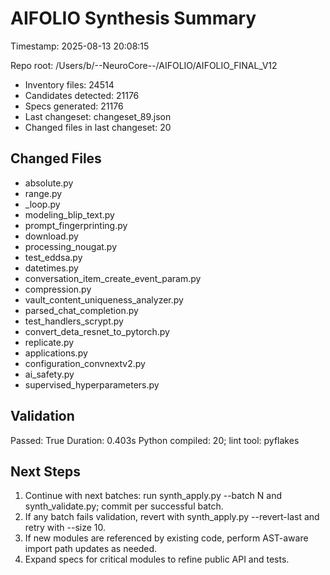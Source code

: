 # AIFOLIO Synthesis Summary

Timestamp: 2025-08-13 20:08:15

Repo root: /Users/b/--NeuroCore--/AIFOLIO/AIFOLIO_FINAL_V12


- Inventory files: 24514
- Candidates detected: 21176
- Specs generated: 21176
- Last changeset: changeset_89.json
- Changed files in last changeset: 20

## Changed Files

- absolute.py
- range.py
- _loop.py
- modeling_blip_text.py
- prompt_fingerprinting.py
- download.py
- processing_nougat.py
- test_eddsa.py
- datetimes.py
- conversation_item_create_event_param.py
- compression.py
- vault_content_uniqueness_analyzer.py
- parsed_chat_completion.py
- test_handlers_scrypt.py
- convert_deta_resnet_to_pytorch.py
- replicate.py
- applications.py
- configuration_convnextv2.py
- ai_safety.py
- supervised_hyperparameters.py

## Validation

Passed: True
Duration: 0.403s
Python compiled: 20; lint tool: pyflakes

## Next Steps

1. Continue with next batches: run synth_apply.py --batch N and synth_validate.py; commit per successful batch.
2. If any batch fails validation, revert with synth_apply.py --revert-last and retry with --size 10.
3. If new modules are referenced by existing code, perform AST-aware import path updates as needed.
4. Expand specs for critical modules to refine public API and tests.
